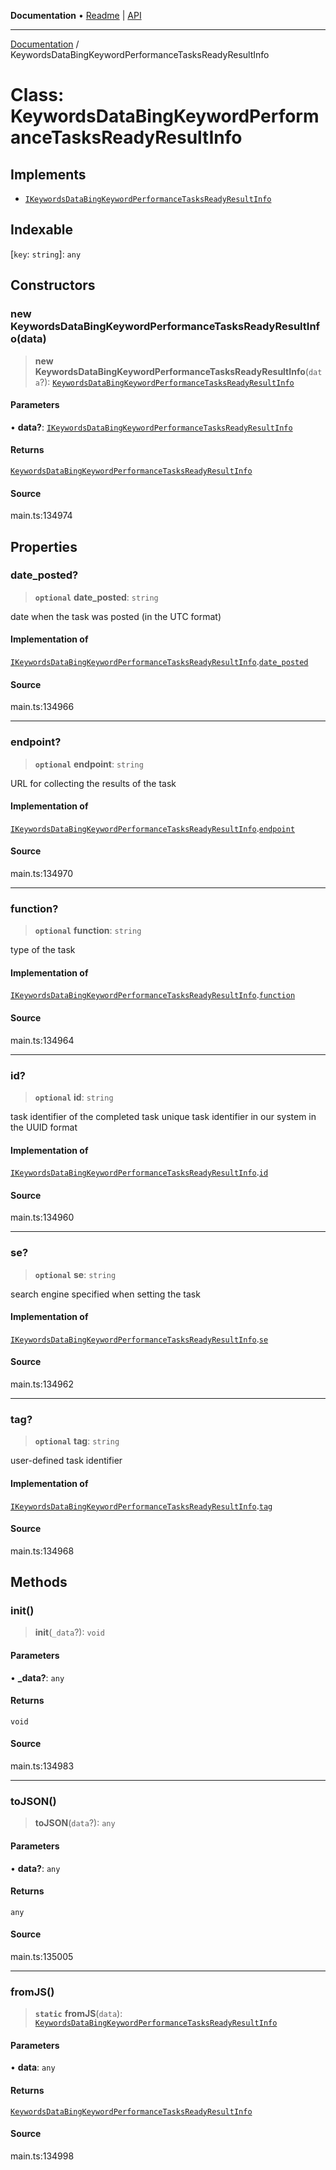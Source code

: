 **Documentation** • [Readme](../README.md) \| [API](../globals.md)

***

[Documentation](../README.md) / KeywordsDataBingKeywordPerformanceTasksReadyResultInfo

# Class: KeywordsDataBingKeywordPerformanceTasksReadyResultInfo

## Implements

- [`IKeywordsDataBingKeywordPerformanceTasksReadyResultInfo`](../interfaces/IKeywordsDataBingKeywordPerformanceTasksReadyResultInfo.md)

## Indexable

 \[`key`: `string`\]: `any`

## Constructors

### new KeywordsDataBingKeywordPerformanceTasksReadyResultInfo(data)

> **new KeywordsDataBingKeywordPerformanceTasksReadyResultInfo**(`data`?): [`KeywordsDataBingKeywordPerformanceTasksReadyResultInfo`](KeywordsDataBingKeywordPerformanceTasksReadyResultInfo.md)

#### Parameters

• **data?**: [`IKeywordsDataBingKeywordPerformanceTasksReadyResultInfo`](../interfaces/IKeywordsDataBingKeywordPerformanceTasksReadyResultInfo.md)

#### Returns

[`KeywordsDataBingKeywordPerformanceTasksReadyResultInfo`](KeywordsDataBingKeywordPerformanceTasksReadyResultInfo.md)

#### Source

main.ts:134974

## Properties

### date\_posted?

> **`optional`** **date\_posted**: `string`

date when the task was posted (in the UTC format)

#### Implementation of

[`IKeywordsDataBingKeywordPerformanceTasksReadyResultInfo`](../interfaces/IKeywordsDataBingKeywordPerformanceTasksReadyResultInfo.md).[`date_posted`](../interfaces/IKeywordsDataBingKeywordPerformanceTasksReadyResultInfo.md#date_posted)

#### Source

main.ts:134966

***

### endpoint?

> **`optional`** **endpoint**: `string`

URL for collecting the results of the task

#### Implementation of

[`IKeywordsDataBingKeywordPerformanceTasksReadyResultInfo`](../interfaces/IKeywordsDataBingKeywordPerformanceTasksReadyResultInfo.md).[`endpoint`](../interfaces/IKeywordsDataBingKeywordPerformanceTasksReadyResultInfo.md#endpoint)

#### Source

main.ts:134970

***

### function?

> **`optional`** **function**: `string`

type of the task

#### Implementation of

[`IKeywordsDataBingKeywordPerformanceTasksReadyResultInfo`](../interfaces/IKeywordsDataBingKeywordPerformanceTasksReadyResultInfo.md).[`function`](../interfaces/IKeywordsDataBingKeywordPerformanceTasksReadyResultInfo.md#function)

#### Source

main.ts:134964

***

### id?

> **`optional`** **id**: `string`

task identifier of the completed task
unique task identifier in our system in the UUID format

#### Implementation of

[`IKeywordsDataBingKeywordPerformanceTasksReadyResultInfo`](../interfaces/IKeywordsDataBingKeywordPerformanceTasksReadyResultInfo.md).[`id`](../interfaces/IKeywordsDataBingKeywordPerformanceTasksReadyResultInfo.md#id)

#### Source

main.ts:134960

***

### se?

> **`optional`** **se**: `string`

search engine specified when setting the task

#### Implementation of

[`IKeywordsDataBingKeywordPerformanceTasksReadyResultInfo`](../interfaces/IKeywordsDataBingKeywordPerformanceTasksReadyResultInfo.md).[`se`](../interfaces/IKeywordsDataBingKeywordPerformanceTasksReadyResultInfo.md#se)

#### Source

main.ts:134962

***

### tag?

> **`optional`** **tag**: `string`

user-defined task identifier

#### Implementation of

[`IKeywordsDataBingKeywordPerformanceTasksReadyResultInfo`](../interfaces/IKeywordsDataBingKeywordPerformanceTasksReadyResultInfo.md).[`tag`](../interfaces/IKeywordsDataBingKeywordPerformanceTasksReadyResultInfo.md#tag)

#### Source

main.ts:134968

## Methods

### init()

> **init**(`_data`?): `void`

#### Parameters

• **\_data?**: `any`

#### Returns

`void`

#### Source

main.ts:134983

***

### toJSON()

> **toJSON**(`data`?): `any`

#### Parameters

• **data?**: `any`

#### Returns

`any`

#### Source

main.ts:135005

***

### fromJS()

> **`static`** **fromJS**(`data`): [`KeywordsDataBingKeywordPerformanceTasksReadyResultInfo`](KeywordsDataBingKeywordPerformanceTasksReadyResultInfo.md)

#### Parameters

• **data**: `any`

#### Returns

[`KeywordsDataBingKeywordPerformanceTasksReadyResultInfo`](KeywordsDataBingKeywordPerformanceTasksReadyResultInfo.md)

#### Source

main.ts:134998
